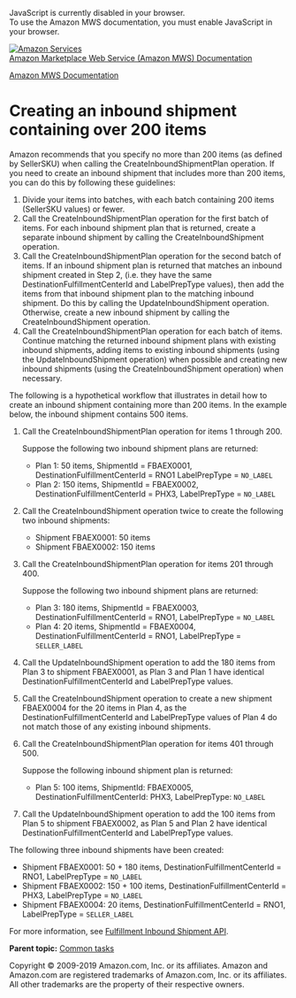 <div id="MWSDX_noscript">

JavaScript is currently disabled in your browser.  
To use the Amazon MWS documentation, you must enable JavaScript in your
browser.

</div>

<div id="MWSDX_divtop">

[![Amazon
Services](https://images-na.ssl-images-amazon.com/images/G/08/mwsportal/fr_FR/amazonservices.gif
"Amazon Services")](http://services.amazon.fr)  
<span id="MWSDX_titlebar">[Amazon Marketplace Web Service (Amazon MWS)
Documentation](https://developer.amazonservices.fr/gp/mws/docs.html)</span>

</div>

<div id="MWSDX_divbottom">

<div id="MWSDX_divleft">

<div id="MWSDX_toc">

</div>

</div>

<div id="MWSDX_divright">

<div id="MWSDX_content">

<span id="MWSDX_breadcrumbs">[Amazon MWS
Documentation](https://developer.amazonservices.fr/gp/mws/docs.html)</span>

<div id="FBAGuide_CreateShipment200Items.dita" class="nested0">

# Creating an inbound shipment containing over 200 items

<div class="body">

Amazon recommends that you specify no more than 200 items (as defined by
<span class="keyword parmname">SellerSKU</span>) when calling the
<span class="keyword apiname">CreateInboundShipmentPlan</span>
operation. If you need to create an inbound shipment that includes more
than 200 items, you can do this by following these guidelines:

1.  Divide your items into batches, with each batch containing 200 items
    (<span class="keyword parmname">SellerSKU</span> values) or fewer.
2.  Call the
    <span class="keyword apiname">CreateInboundShipmentPlan</span>
    operation for the first batch of items. For each inbound shipment
    plan that is returned, create a separate inbound shipment by calling
    the <span class="keyword apiname">CreateInboundShipment</span>
    operation.
3.  Call the
    <span class="keyword apiname">CreateInboundShipmentPlan</span>
    operation for the second batch of items. If an inbound shipment plan
    is returned that matches an inbound shipment created in Step 2,
    (i.e. they have the same
    <span class="keyword parmname">DestinationFulfillmentCenterId</span>
    and <span class="keyword parmname">LabelPrepType</span> values),
    then add the items from that inbound shipment plan to the matching
    inbound shipment. Do this by calling the
    <span class="keyword apiname">UpdateInboundShipment</span>
    operation. Otherwise, create a new inbound shipment by calling the
    <span class="keyword apiname">CreateInboundShipment</span>
    operation.
4.  Call the
    <span class="keyword apiname">CreateInboundShipmentPlan</span>
    operation for each batch of items. Continue matching the returned
    inbound shipment plans with existing inbound shipments, adding items
    to existing inbound shipments (using the
    <span class="keyword apiname">UpdateInboundShipment</span>
    operation) when possible and creating new inbound shipments (using
    the <span class="keyword apiname">CreateInboundShipment</span>
    operation) when necessary.

The following is a hypothetical workflow that illustrates in detail how
to create an inbound shipment containing more than 200 items. In the
example below, the inbound shipment contains 500 items.

1.  Call the
    <span class="keyword apiname">CreateInboundShipmentPlan</span>
    operation for items 1 through 200.
    
    Suppose the following two inbound shipment plans are returned:
    
      - Plan 1: 50 items,
        <span class="keyword parmname">ShipmentId</span> = FBAEX0001,
        <span class="keyword parmname">DestinationFulfillmentCenterId</span>
        = RNO1 <span class="keyword parmname">LabelPrepType</span> =
        `NO_LABEL`
      - Plan 2: 150 items,
        <span class="keyword parmname">ShipmentId</span> = FBAEX0002,
        <span class="keyword parmname">DestinationFulfillmentCenterId</span>
        = PHX3, <span class="keyword parmname">LabelPrepType</span> =
        `NO_LABEL`

2.  Call the <span class="keyword apiname">CreateInboundShipment</span>
    operation twice to create the following two inbound shipments:
    
      - Shipment FBAEX0001: 50 items
      - Shipment FBAEX0002: 150 items

3.  Call the
    <span class="keyword apiname">CreateInboundShipmentPlan</span>
    operation for items 201 through 400.
    
    Suppose the following two inbound shipment plans are returned:
    
      - Plan 3: 180 items,
        <span class="keyword parmname">ShipmentId</span> = FBAEX0003,
        <span class="keyword parmname">DestinationFulfillmentCenterId</span>
        = RNO1, <span class="keyword parmname">LabelPrepType</span> =
        `NO_LABEL`
      - Plan 4: 20 items,
        <span class="keyword parmname">ShipmentId</span> = FBAEX0004,
        <span class="keyword parmname">DestinationFulfillmentCenterId</span>
        = RNO1, <span class="keyword parmname">LabelPrepType</span> =
        `SELLER_LABEL`

4.  Call the <span class="keyword apiname">UpdateInboundShipment</span>
    operation to add the 180 items from Plan 3 to shipment FBAEX0001, as
    Plan 3 and Plan 1 have identical
    <span class="keyword parmname">DestinationFulfillmentCenterId</span>
    and <span class="keyword parmname">LabelPrepType</span> values.

5.  Call the <span class="keyword apiname">CreateInboundShipment</span>
    operation to create a new shipment FBAEX0004 for the 20 items in
    Plan 4, as the
    <span class="keyword parmname">DestinationFulfillmentCenterId</span>
    and <span class="keyword parmname">LabelPrepType</span> values of
    Plan 4 do not match those of any existing inbound shipments.

6.  Call the
    <span class="keyword apiname">CreateInboundShipmentPlan</span>
    operation for items 401 through 500.
    
    Suppose the following inbound shipment plan is returned:
    
      - Plan 5: 100 items,
        <span class="keyword parmname">ShipmentId</span>: FBAEX0005,
        <span class="keyword parmname">DestinationFulfillmentCenterId</span>:
        PHX3, <span class="keyword parmname">LabelPrepType</span>:
        `NO_LABEL`

7.  Call the <span class="keyword apiname">UpdateInboundShipment</span>
    operation to add the 100 items from Plan 5 to shipment FBAEX0002, as
    Plan 5 and Plan 2 have identical
    <span class="keyword parmname">DestinationFulfillmentCenterId</span>
    and <span class="keyword parmname">LabelPrepType</span> values.

The following three inbound shipments have been created:

  - Shipment FBAEX0001: 50 + 180 items,
    <span class="keyword parmname">DestinationFulfillmentCenterId</span>
    = RNO1, <span class="keyword parmname">LabelPrepType</span> =
    `NO_LABEL`
  - Shipment FBAEX0002: 150 + 100 items,
    <span class="keyword parmname">DestinationFulfillmentCenterId</span>
    = PHX3, <span class="keyword parmname">LabelPrepType</span> =
    `NO_LABEL`
  - Shipment FBAEX0004: 20 items,
    <span class="keyword parmname">DestinationFulfillmentCenterId</span>
    = RNO1, <span class="keyword parmname">LabelPrepType</span> =
    `SELLER_LABEL`

For more information, see [Fulfillment Inbound Shipment
API](../fba_inbound/FBAInbound_Overview.md).

</div>

<div class="related-links">

<div class="familylinks">

<div class="parentlink">

**Parent topic:** [Common tasks](../fba_guide/FBAGuide_CommonTasks.md)

</div>

</div>

</div>

</div>

<div id="MWSDX_footer">

Copyright © 2009-2019 Amazon.com, Inc. or its affiliates. Amazon and
Amazon.com are registered trademarks of Amazon.com, Inc. or its
affiliates. All other trademarks are the property of their respective
owners.

</div>

</div>

</div>

<div style="clear: both;">

</div>

</div>
